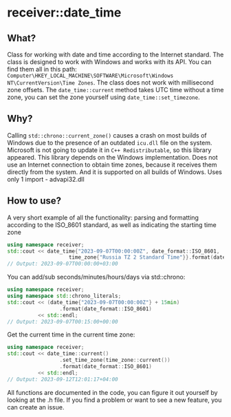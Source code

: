 # receiver::date_time
## What?
Class for working with date and time according to the Internet standard. The class is designed to work with Windows and works with its API. You can find them all in this path: `Computer\HKEY_LOCAL_MACHINE\SOFTWARE\Microsoft\Windows NT\CurrentVersion\Time Zones`. The class does not work with millisecond zone offsets. The `date_time::current` method takes UTC time without a time zone, you can set the zone yourself using `date_time::set_timezone`.

## Why?
Calling `std::chrono::current_zone()` causes a crash on most builds of Windows due to the presence of an outdated `icu.dll` file on the system. Microsoft is not going to update it in `C++ Redistributable`, so this library appeared. This library depends on the Windows implementation. Does not use an Internet connection to obtain time zones, because it receives them directly from the system. And it is supported on all builds of Windows. Uses only 1 import - advapi32.dll

## How to use?
A very short example of all the functionality: parsing and formatting according to the ISO_8601 standard, as well as indicating the starting time zone
```cpp
using namespace receiver;
std::cout << date_time{"2023-09-07T00:00:00Z", date_format::ISO_8601,
                    time_zone{"Russia TZ 2 Standard Time"}}.format(date_format::ISO_8601) << std::endl;
// Output: 2023-09-07T00:00:00+03:00
```
You can add/sub seconds/minutes/hours/days via std::chrono:
```cpp
using namespace receiver;
using namespace std::chrono_literals;
std::cout << (date_time{"2023-09-07T00:00:00Z"} + 15min)
                 .format(date_format::ISO_8601)
          << std::endl;
// Output: 2023-09-07T00:15:00+00:00
```
Get the current time in the current time zone:
```cpp
using namespace receiver;
std::cout << date_time::current()
                 .set_time_zone(time_zone::current())
                 .format(date_format::ISO_8601)
          << std::endl;
// Output: 2023-09-12T12:01:17+04:00
```

All functions are documented in the code, you can figure it out yourself by looking at the .h file.
If you find a problem or want to see a new feature, you can create an issue.
